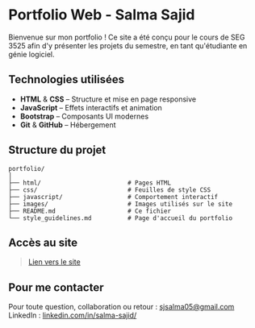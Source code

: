 # Portfolio Web - Salma Sajid

Bienvenue sur mon portfolio !
Ce site a été conçu pour le cours de SEG 3525 afin d'y présenter les projets du semestre, en tant qu'étudiante en génie logiciel.

## Technologies utilisées

* **HTML** & **CSS** – Structure et mise en page responsive
* **JavaScript** – Effets interactifs et animation
* **Bootstrap** – Composants UI modernes
* **Git** & **GitHub** – Hébergement

## Structure du projet

```
portfolio/
│
├── html/                        # Pages HTML
├── css/                         # Feuilles de style CSS
├── javascript/                  # Comportement interactif
├── images/                      # Images utilisés sur le site
├── README.md                    # Ce fichier
└── style_guidelines.md          # Page d'accueil du portfolio
```

## Accès au site

> [Lien vers le site](...)

## Pour me contacter

Pour toute question, collaboration ou retour :
[sjsalma05@gmail.com](mailto:sjsalma05@gmail.com)
LinkedIn : [linkedin.com/in/salma-sajid/](https://www.linkedin.com/in/salma-sajid/)